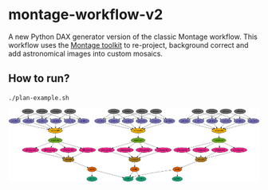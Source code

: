 # montage-workflow-v2

A new Python DAX generator version of the classic Montage workflow. This workflow uses the [Montage
toolkit](http://montage.ipac.caltech.edu) to re-project, background correct and add astronomical
images into custom mosaics.

## How to run?

    ./plan-example.sh


![DAX 1](docs/images/dax1.png?raw=true "DAX 1")


